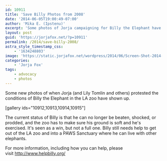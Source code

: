 ```yaml
---
id: 10911
title: 'Save Billy Photos from 2008'
date: '2014-06-05T19:00:49-07:00'
author: 'Mika E. (Ipstenu)'
excerpt: 'Some photos of Jorja campaigning for Billy the Elephant have been found.'
layout: post
guid: 'https://jorjafox.net/?p=10911'
permalink: /2014/save-billy-2008/
astra_style_timestamp_css:
    - '1634248803'
image: 'https://static.jorjafox.net/wordpress/2014/06/Screen-Shot-2014-06-05-at-5-Jun-7.04.46-PM.png'
categories:
    - 'Jorja Fox'
tags:
    - advocacy
    - photos
---
```


Some new photos of when Jorja (and Lily Tomlin and others) protested the conditions of Billy the Elephant in the LA zoo have shown up.

[gallery ids="10912,10913,10914,10915"]

The current status of Billy is that he can no longer be beaten, shocked, or prodded, and the zoo has to make sure his ground is soft and he's exercised. It's seen as a win, but not a full one. Billy still needs help to get out of the LA zoo and into a PAWS Sanctuary where he can live with other elephants.

For more information, including how you can help, please visit <a href="http://www.helpbilly.org/">http://www.helpbilly.org/</a>